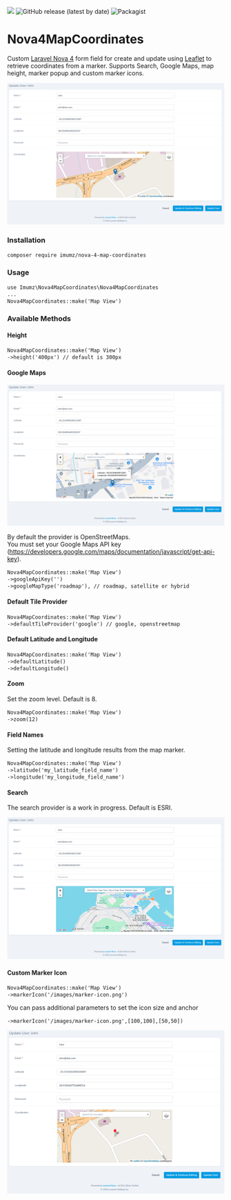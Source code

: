 ![](https://img.shields.io/github/stars/iMuMz/Nova4MapCoordinates?&style=flat-square)
![GitHub release (latest by date)](https://img.shields.io/github/v/release/imumz/Nova4MapCoordinates?color=red&style=flat-square)
![Packagist](https://img.shields.io/packagist/dt/imumz/nova-4-map-coordinates?color=green&logo=testing&style=flat-square)
# Nova4MapCoordinates
Custom [Laravel Nova 4](https://nova.laravel.com/) form field for create and update using [Leaflet](https://leafletjs.com/) to retrieve coordinates from a marker. Supports Search, Google Maps, map height, marker popup and custom marker icons.

![image](images/marker-update-example.png)

### Installation

```
composer require imumz/nova-4-map-coordinates
```
### Usage

```
use Imumz\Nova4MapCoordinates\Nova4MapCoordinates
...
Nova4MapCoordinates::make('Map View')

```
### Available Methods

#### Height
```
Nova4MapCoordinates::make('Map View')
->height('400px') // default is 300px
```
#### Google Maps

![image](images/google-maps-example.png)

By default the provider is OpenStreetMaps.<br> 
You must set your Google Maps API key (https://developers.google.com/maps/documentation/javascript/get-api-key).
```
Nova4MapCoordinates::make('Map View')
->googleApiKey('')
->googleMapType('roadmap'), // roadmap, satellite or hybrid
```
#### Default Tile Provider
```
Nova4MapCoordinates::make('Map View')
->defaultTileProvider('google') // google, openstreetmap
```
#### Default Latitude and Longitude
```
Nova4MapCoordinates::make('Map View')
->defaultLatitude()
->defaultLongitude()
```
#### Zoom
Set the zoom level. Default is 8.
```
Nova4MapCoordinates::make('Map View')
->zoom(12)
```
#### Field Names 
Setting the latitude and longitude results from the map marker.
```
Nova4MapCoordinates::make('Map View')
->latitude('my_latitude_field_name')
->longitude('my_longitude_field_name')
```
#### Search 
The search provider is a work in progress. Default is ESRI.

![image](images/search-example.png)

#### Custom Marker Icon
```
Nova4MapCoordinates::make('Map View')
->markerIcon('/images/marker-icon.png')
```
You can pass additional parameters to set the icon size and anchor
```
->markerIcon('/images/marker-icon.png',[100,100],[50,50])
```
![image](images/custom-map-marker.png)


